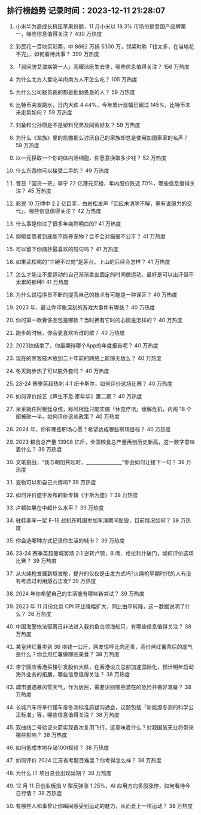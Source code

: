
## 排行榜趋势 记录时间：2023-12-11 21:28:07
  
  1. 小米华为高成长挤压苹果份额，11 月小米以 18.3% 市场份额登国产品牌第一，哪些信息值得关注？ 430 万热度
    
  2. 彩民花一百块买彩票，中 8662 万捐 5300 万，领奖时称「钱太多，在当地花不完」，如何看待此事？ 399 万热度
    
  3. 「民间防艾滋病第一人」高耀洁医生去世，哪些信息值得关注？ 156 万热度
    
  4. 为什么北方人爱吃羊肉南方人不怎么吃？ 105 万热度
    
  5. 为什么公司裁员裁的都是勤勤恳恳的人？ 59 万热度
    
  6. 比特币突发跳水，日内大跌 4.44%，今年累计涨幅已超过 145%，比特币未来走势如何？ 59 万热度
    
  7. 刘备和公孙瓒是不是塑料兄弟及同窗好友？ 59 万热度
    
  8. 为什么《龙族》里的凯撒那么讨厌自己的家族却总是使用加图索家的名声？ 58 万热度
    
  9. 以一元换取一个你的体内活细胞，你愿意换取多少钱？ 52 万热度
    
  10. 什么东西你可以接受二手的？ 49 万热度
    
  11. 昔日「国货一哥」李宁 22 亿港元买楼，年内股价跌近 70%，哪些信息值得关注？ 45 万热度
    
  12. 彩民 10 万押中 2.2 亿巨奖，白岩松发声「回应未消除不解，需有说服力的交代」，哪些信息值得关注？ 42 万热度
    
  13. 什么事是你过了很多年突然明白的? 41 万热度
    
  14. 抑郁症患者到底能不能养宠物？会不会对猫很不公平？ 41 万热度
    
  15. 可以留下你摘抄最喜欢的短句吗？ 41 万热度
    
  16. 如果武松喝的“三碗不过岗”是茅台，上山的后续会怎样？ 41 万热度
    
  17. 怎么才能让不爱运动的自己渐渐拿出固定的时间做运动，最好是可以出汗但不太累的那种? 41 万热度
    
  18. 为什么说程序员不断的提高自己的技术有可能是一种误区？ 40 万热度
    
  19. 2023 年，最让你印象深刻的游戏大事件有哪些？ 40 万热度
    
  20. 你的第一款奢侈品包是哪款？当时拥有它时的心情是怎样的？ 40 万热度
    
  21. 跑步的时候，你会更喜欢听谁的歌？ 40 万热度
    
  22. 2023快结束了，你最期待哪个App的年度报告呢？ 40 万热度
    
  23. 现在的黑客技术放到二十年前的网络上能够无敌么？ 40 万热度
    
  24. 冬天跑步热了可以脱外套吗？ 40 万热度
    
  25. 23-24 赛季英超热刺 4:1 纽卡斯尔，如何评价这场比赛？ 40 万热度
    
  26. 如何评价综艺《声生不息·家年华》第二期？ 40 万热度
    
  27. 米莱就任阿根廷总统，称阿根廷只能实施「休克疗法」缓解危机，内阁 18 个部被砍一半，如何评价这些政策？ 40 万热度
    
  28. 2024 年，你有哪些职场心愿？希望达成哪些职场目标？ 40 万热度
    
  29. 2023 粮食总产量 13908 亿斤，全国粮食总产量再创历史新高，这一数字意味着什么？ 39 万热度
    
  30. 文笔挑战，“我与朝阳共起时，_______________”你会如何让接下一句？ 39 万热度
    
  31. 宠物可以和自己共情吗? 39 万热度
    
  32. 如何评价盛宇发布的新专辑《于斯为盛》? 39 万热度
    
  33. 卢顿如果在中超什么水平？ 39 万热度
    
  34. 驻韩美军一架 F-16 战机在韩国参加军演期间坠毁，目前情况如何？ 39 万热度
    
  35. 你会选哪种方式记录你生活的城市？ 39 万热度
    
  36. 23-24 赛季英超曼城客场 2:1 逆转卢顿，B 席、格拉利什破门，如何评价这场比赛？ 39 万热度
    
  37. 从火绳枪发展到燧发枪，提升的仅仅是击发方式吗?火绳枪早期时代的人有没有考虑过利用燧石击发? 39 万热度
    
  38. 2024 年你希望自己的生活能有哪些新尝试？ 39 万热度
    
  39. 2023 年 11 月份北京 CPI 环比降幅扩大，同比由平转降，这一数据说明了什么？ 38 万热度
    
  40. 中国海警依法驱离日非法进入我钓鱼岛领海船只，有哪些信息值得关注？ 38 万热度
    
  41. 某皇烤红薯卖到 36 块钱一公斤，网友惊呼比肉还贵，高价烤红薯背后的底气是什么？你会用红薯做哪些美食？ 38 万热度
    
  42. 李宁回应香港买楼引发股价大跌，在香港设立总部加速国际化，预计明年启动海外业务的拓展，哪些信息值得关注？ 38 万热度
    
  43. 城市遭遇暴风雪天气，作为居民，需要识别哪些潜在的危险并做好准备？ 38 万热度
    
  44. 长城汽车将举行懂车帝冬测标准质疑沟通会，议题包括「新能源冬测的科学公正标准」等，哪些信息值得关注？ 38 万热度
    
  45. 双曲线二号验证火箭实现首次复用飞行，这意味着什么？对我国航天业将带来哪些影响？ 38 万热度
    
  46. 如何低成本地存储100t视频？ 38 万热度
    
  47. 如何评价 2024 江苏省考题目难度？你考得怎么样？ 38 万热度
    
  48. 为什么 IT 项目总会出现延期？ 38 万热度
    
  49. 12 月 11 日创业板指 V 型反弹涨 1.25%，AI 应用方向多股涨停，如何看待今日行情？ 38 万热度
    
  50. 有哪些人和事曾让你瞬间感受到运动的魅力，从而爱上一项运动？ 38 万热度
    